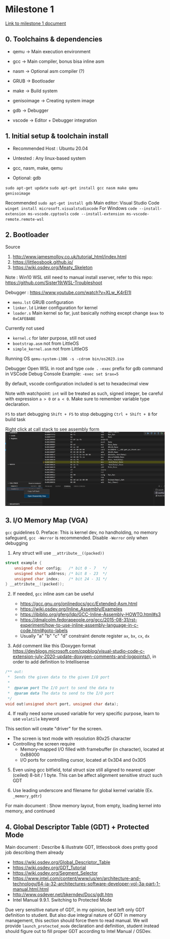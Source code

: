 # Milestone 1
[Link to milestone 1 document](https://docs.google.com/document/d/1ebhX-D_bNafray9C6T8cmgAy8_E58i_uWkngrNWHjr4/edit#)


## 0. Toolchains & dependencies
- qemu        -> Main execution environment
- gcc         -> Main compiler, bonus bisa inline asm
- nasm        -> Optional asm compiler (?)
- GRUB        -> Bootloader
- make        -> Build system
- genisoimage -> Creating system image

- gdb    -> Debugger
- vscode -> Editor + Debugger integration

## 1. Initial setup & toolchain install
- Recommended Host : Ubuntu 20.04
- Untested : Any linux-based system

- gcc, nasm, make, qemu
- Optional: gdb

`sudo apt-get update`
`sudo apt-get install gcc nasm make qemu genisoimage`

Recommended
`sudo apt-get install gdb`
Main editor: Visual Studio Code
`winget install microsoft.visualstudiocode` For Windows
`code --install-extension ms-vscode.cpptools`
`code --install-extension ms-vscode-remote.remote-wsl`

## 2. Bootloader
Source
1. http://www.jamesmolloy.co.uk/tutorial_html/index.html
2. https://littleosbook.github.io/
3. https://wiki.osdev.org/Meaty_Skeleton

Note : Win10 WSL still need to manual install xserver, refer to this repo: https://github.com/Sister19/WSL-Troubleshoot 

Debugger : https://www.youtube.com/watch?v=XLw_K4rEl1I 

- `menu.lst` GRUB configuration
- `linker.ld` Linker configuration for kernel
- `loader.s` Main kernel so far, just basically nothing except change `$eax` to `0xCAFEBABE`

Currently not used
- `kernel.c` for later purpose, still not used
- `bootstrap.asm` not from LittleOS
- `simple_kernel.asm` not from LittleOS

Running OS
`qemu-system-i386 -s -cdrom bin/os2023.iso`

Debugger
Open WSL in root and type `code .`
`-exec` prefix for gdb command in VSCode Debug Console
Example: `-exec set $rax=5`

By default, vscode configuration included is set to hexadecimal view

Note with watchpoint: `int` will be treated as such, signed integer,
be careful with expression `a > 0` or `a < 0`. Make sure to remember variable type declaration.

`F5` to start debugging
`Shift + F5` to stop debugging
`Ctrl + Shift + B` for build task

Right click at call stack to see assembly form
![VSCode asm](/other/img/disassembly.jpg)


## 3. I/O Memory Map (VGA)
`gcc` guidelines
0. Preface: This is kernel dev, no handholding, no memory safeguard, `gcc -Werror` is recommended. Disable `-Werror` only when debugging
1. Any struct will use `__attribute__((packed))`
```c
struct example {
    unsigned char config;   /* bit 0 - 7   */
    unsigned short address; /* bit 8 - 23  */
    unsigned char index;    /* bit 24 - 31 */
} __attribute__((packed));
```
2. If needed, `gcc` inline asm can be useful
    - https://gcc.gnu.org/onlinedocs/gcc/Extended-Asm.html
    - https://wiki.osdev.org/Inline_Assembly/Examples
    - https://ibiblio.org/gferg/ldp/GCC-Inline-Assembly-HOWTO.html#s3
    - https://dmalcolm.fedorapeople.org/gcc/2015-08-31/rst-experiment/how-to-use-inline-assembly-language-in-c-code.html#goto-labels
    - Usually "a" "b" "c" "d" constraint denote register `ax`, `bx`, `cx`, `dx`

3. Add comment like this (Doxygen format https://devblogs.microsoft.com/cppblog/visual-studio-code-c-extension-july-2020-update-doxygen-comments-and-logpoints/), in order to add definition to Intellisense
```c
/** out:
 *  Sends the given data to the given I/O port
 *
 *  @param port The I/O port to send the data to
 *  @param data The data to send to the I/O port
 */
void out(unsigned short port, unsigned char data);
```

4. If really need some unused variable for very specific purpose, learn to use `volatile` keyword

This section will create "driver" for the screen. 
- The screen is text mode with resolution 80x25 character
- Controlling the screen require
    - Memory-mapped I/O filled with framebuffer (in character), located at 0xB8000
    - I/O ports for controlling cursor, located at 0x3D4 and 0x3D5

5. Even using gcc bitfield, total struct size still aligned to nearest upper (ceiled) 8-bit / 1 byte. This can be affect alignment sensitive struct such GDT

6. Use leading underscore and filename for global kernel variable (Ex. `_memory_gdtr`)


For main document : Show memory layout, from empty, loading kernel into memory, and continued

## 4. Global Descriptor Table (GDT) + Protected Mode
Main document : Describe & illustrate GDT, littleosbook does pretty good job describing them already
- https://wiki.osdev.org/Global_Descriptor_Table
- https://wiki.osdev.org/GDT_Tutorial
- https://wiki.osdev.org/Segment_Selector
- https://www.intel.com/content/www/us/en/architecture-and-technology/64-ia-32-architectures-software-developer-vol-3a-part-1-manual.html.html
- http://www.osdever.net/bkerndev/Docs/gdt.htm
- Intel Manual 9.9.1. Switching to Protected Mode

Due very sensitive nature of GDT, in my opinion, best left only GDT definition to student. 
But also due integral nature of GDT in memory management, this section should force them to read manual.
We will provide `launch_protected_mode` declaration and definition, student instead should figure out to fill proper GDT according to Intel Manual / OSDev.
